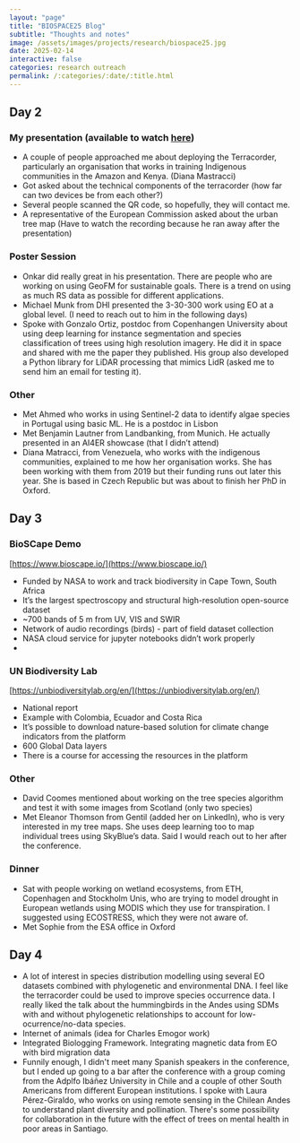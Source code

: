 ```yaml
---
layout: "page"
title: "BIOSPACE25 Blog"
subtitle: "Thoughts and notes"
image: /assets/images/projects/research/biospace25.jpg
date: 2025-02-14
interactive: false
categories: research outreach
permalink: /:categories/:date/:title.html
---
```


## Day 2

### My presentation (available to watch [here](https://www.youtube.com/live/e-eQ8XhRrsE?si=lv0p4CV3kdKGxmTk&t=14326))

- A couple of people approached me about deploying the Terracorder, particularly an organisation that works in training Indigenous communities in the Amazon and Kenya. (Diana Mastracci)  
- Got asked about the technical components of the terracorder (how far can two devices be from each other?)  
- Several people scanned the QR code, so hopefully, they will contact me.  
- A representative of the European Commission asked about the urban tree map (Have to watch the recording because he ran away after the presentation)

### Poster Session

- Onkar did really great in his presentation. There are people who are working on using GeoFM for sustainable goals. There is a trend on using as much RS data as possible for different applications.  
- Michael Munk from DHI presented the 3-30-300 work using EO at a global level. (I need to reach out to him in the following days)  
- Spoke with Gonzalo Ortiz, postdoc from Copenhangen University about using deep learning for instance segmentation and species classification of trees using high resolution imagery. He did it in space and shared with me the paper they published. His group also developed a Python library for LiDAR processing that mimics LidR (asked me to send him an email for testing it).

### Other

- Met Ahmed who works in using Sentinel-2 data to identify algae species in Portugal using basic ML. He is a postdoc in Lisbon  
- Met Benjamin Lautner from Landbanking, from Munich. He actually presented in an AI4ER showcase (that I didn’t attend)  
- Diana Matracci, from Venezuela, who works with the indigenous communities, explained to me how her organisation works. She has been working with them from 2019 but their funding runs out later this year. She is based in Czech Republic but was about to finish her PhD in Oxford.

## Day 3

### BioSCape Demo

[https://www.bioscape.io/](https://www.bioscape.io/) 

* Funded by NASA to work and track biodiversity in Cape Town, South Africa  
* It’s the largest spectroscopy and structural high-resolution open-source dataset  
* \~700 bands of 5 m from UV, VIS and SWIR  
* Network of audio recordings (birds) \- part of field dataset collection  
* NASA cloud service for jupyter notebooks didn’t work properly  
* 

### UN Biodiversity Lab

[https://unbiodiversitylab.org/en/](https://unbiodiversitylab.org/en/) 

* National report  
* Example with Colombia, Ecuador and Costa Rica  
* It’s possible to download nature-based solution for climate change indicators from the platform  
* 600 Global Data layers  
* There is a course for accessing the resources in the platform

### Other

* David Coomes mentioned about working on the tree species algorithm and test it with some images from Scotland (only two species)  
* Met Eleanor Thomson from Gentil (added her on LinkedIn), who is very interested in my tree maps. She uses deep learning too to map individual trees using SkyBlue’s data. Said I would reach out to her after the conference.

### Dinner

* Sat with people working on wetland ecosystems, from ETH, Copenhagen and Stockholm Unis, who are trying to model drought in European wetlands using MODIS which they use for transpiration. I suggested using ECOSTRESS, which they were not aware of.  
* Met Sophie from the ESA office in Oxford

## Day 4

* A lot of interest in species distribution modelling using several EO datasets combined with phylogenetic and environmental DNA. I feel like the terracorder could be used to improve species occurrence data. I really liked the talk about the hummingbirds in the Andes using SDMs with and without phylogenetic relationships to account for low-ocurrence/no-data species.  
* Internet of animals (idea for Charles Emogor work)  
* Integrated Biologging Framework. Integrating magnetic data from EO with bird migration data
* Funnily enough, I didn't meet many Spanish speakers in the conference, but I ended up going to a bar after the conference with a group coming from the Adplfo Ibáñez University in Chile and a couple of other South Americans from different European institutions. I spoke with Laura Pérez-Giraldo, who works on using remote sensing in the Chilean Andes to understand plant diversity and pollination. There's some possibility for collaboration in the future with the effect of trees on mental health in poor areas in Santiago.